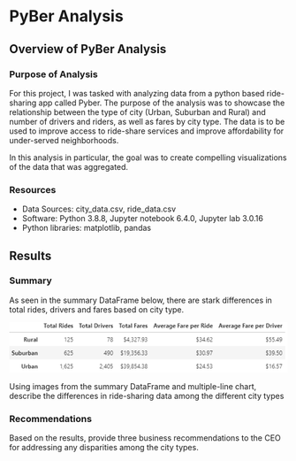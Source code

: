 # PyBer Analysis

## Overview of PyBer Analysis
### Purpose of Analysis
For this project, I was tasked with analyzing data from a python based ride-sharing app called Pyber.  The purpose of the analysis was to showcase the relationship between the type of city (Urban, Suburban and Rural) and number of drivers and riders, as well as fares by city type.  The data is to be used to improve access to ride-share services and improve affordability for under-served neighborhoods.

In this analysis in particular, the goal was to create compelling visualizations of the data that was aggregated.

### Resources
- Data Sources: city_data.csv, ride_data.csv
- Software: Python 3.8.8, Jupyter notebook 6.4.0, Jupyter lab 3.0.16
- Python libraries: matplotlib, pandas

## Results
### Summary
As seen in the summary DataFrame below, there are stark differences in total rides, drivers and fares based on city type.

![Summary DataFrame](Analysis/Summary_DataFrame.PNG)


Using images from the summary DataFrame and multiple-line chart, describe the differences in ride-sharing data among the different city types

### Recommendations
Based on the results, provide three business recommendations to the CEO for addressing any disparities among the city types.
